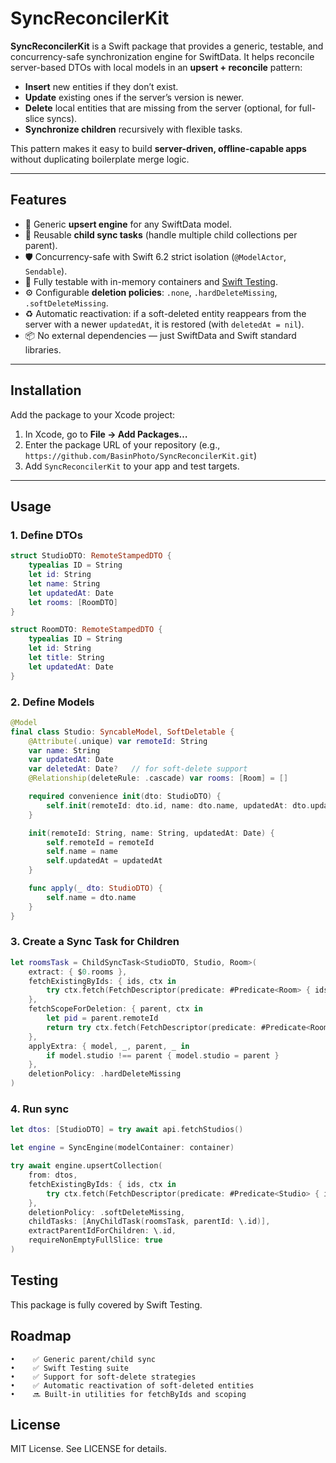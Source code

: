 # SyncReconcilerKit

**SyncReconcilerKit** is a Swift package that provides a generic, testable, and concurrency-safe synchronization engine for SwiftData. It helps reconcile server-based DTOs with local models in an **upsert + reconcile** pattern:

- **Insert** new entities if they don’t exist.
- **Update** existing ones if the server’s version is newer.
- **Delete** local entities that are missing from the server (optional, for full-slice syncs).
- **Synchronize children** recursively with flexible tasks.

This pattern makes it easy to build **server-driven, offline-capable apps** without duplicating boilerplate merge logic.

---

## Features

- 🔄 Generic **upsert engine** for any SwiftData model.
- 🧩 Reusable **child sync tasks** (handle multiple child collections per parent).
- 🛡️ Concurrency-safe with Swift 6.2 strict isolation (`@ModelActor`, `Sendable`).
- 🧪 Fully testable with in-memory containers and [Swift Testing](https://github.com/apple/swift-testing).
- ⚙️ Configurable **deletion policies**: `.none`, `.hardDeleteMissing`, `.softDeleteMissing`.
- ♻️ Automatic reactivation: if a soft-deleted entity reappears from the server with a newer `updatedAt`, it is restored (with `deletedAt = nil`).
- 📦 No external dependencies — just SwiftData and Swift standard libraries.

---

## Installation

Add the package to your Xcode project:

1. In Xcode, go to **File → Add Packages…**
2. Enter the package URL of your repository (e.g., `https://github.com/BasinPhoto/SyncReconcilerKit.git`)
3. Add `SyncReconcilerKit` to your app and test targets.

---

## Usage

### 1. Define DTOs

```swift
struct StudioDTO: RemoteStampedDTO {
    typealias ID = String
    let id: String
    let name: String
    let updatedAt: Date
    let rooms: [RoomDTO]
}

struct RoomDTO: RemoteStampedDTO {
    typealias ID = String
    let id: String
    let title: String
    let updatedAt: Date
}
```

### 2. Define Models

```swift
@Model
final class Studio: SyncableModel, SoftDeletable {
    @Attribute(.unique) var remoteId: String
    var name: String
    var updatedAt: Date
    var deletedAt: Date?   // for soft-delete support
    @Relationship(deleteRule: .cascade) var rooms: [Room] = []

    required convenience init(dto: StudioDTO) {
        self.init(remoteId: dto.id, name: dto.name, updatedAt: dto.updatedAt)
    }

    init(remoteId: String, name: String, updatedAt: Date) {
        self.remoteId = remoteId
        self.name = name
        self.updatedAt = updatedAt
    }

    func apply(_ dto: StudioDTO) {
        self.name = dto.name
    }
}
```
### 3. Create a Sync Task for Children

```swift
let roomsTask = ChildSyncTask<StudioDTO, Studio, Room>(
    extract: { $0.rooms },
    fetchExistingByIds: { ids, ctx in
        try ctx.fetch(FetchDescriptor(predicate: #Predicate<Room> { ids.contains($0.remoteId) }))
    },
    fetchScopeForDeletion: { parent, ctx in
        let pid = parent.remoteId
        return try ctx.fetch(FetchDescriptor(predicate: #Predicate<Room> { $0.studio?.remoteId == pid }))
    },
    applyExtra: { model, _, parent, _ in
        if model.studio !== parent { model.studio = parent }
    },
    deletionPolicy: .hardDeleteMissing
)
```
### 4. Run sync

```swift
let dtos: [StudioDTO] = try await api.fetchStudios()

let engine = SyncEngine(modelContainer: container)

try await engine.upsertCollection(
    from: dtos,
    fetchExistingByIds: { ids, ctx in
        try ctx.fetch(FetchDescriptor(predicate: #Predicate<Studio> { ids.contains($0.remoteId) }))
    },
    deletionPolicy: .softDeleteMissing,
    childTasks: [AnyChildTask(roomsTask, parentId: \.id)],
    extractParentIdForChildren: \.id,
    requireNonEmptyFullSlice: true
)
```
## Testing

This package is fully covered by Swift Testing.

## Roadmap

    •    ✅ Generic parent/child sync
    •    ✅ Swift Testing suite
    •    ✅ Support for soft-delete strategies
    •    ✅ Automatic reactivation of soft-deleted entities
    •    🔜 Built-in utilities for fetchByIds and scoping
    
## License

MIT License. See LICENSE for details.
